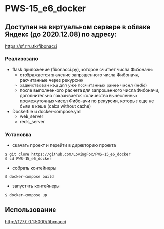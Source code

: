# PWS-15_e6_docker

## Доступен на виртуальном сервере в облаке Яндекс (до 2020.12.08) по адресу:
https://sf.rtru.tk/fibonacci

### Реализовано
- flask приложение (fibonacci.py), которое считает числа Фибоначи:
  - отображается значение запрошенного числа Фибоначи, расчитанные через рекурсию
  - задействован кэш для уже посчитанных ранее чисел (redis)
  - после выполненного расчета для запрошенного числа Фибоначи, дополнительно показывается количество вычесленных промежуточных чисел Фибоначи по рекурсии, которые еще не были в кэше (calcs without cache)
- Dockerfile и docker-compose.yml
  - web_server
  - redis_server

### Установка
- скачать проект и перейти в директорию проекта
```
$ git clone https://github.com/LovingFox/PWS-15_e6_docker
$ cd PWS-15_e6_docker
```
- собрать контейнеры
```
$ docker-compose build
```
- запустить контейнеры
```
$ docker-compose up
```

## Использование
http://127.0.0.1:5000/fibonacci
